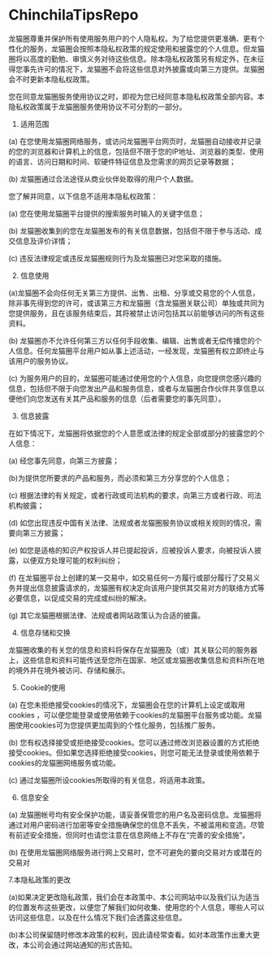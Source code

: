 # ChinchilaTipsRepo
龙猫圈尊重并保护所有使用服务用户的个人隐私权。为了给您提供更准确、更有个性化的服务，龙猫圈会按照本隐私权政策的规定使用和披露您的个人信息。但龙猫圈将以高度的勤勉、审慎义务对待这些信息。除本隐私权政策另有规定外，在未征得您事先许可的情况下，龙猫圈不会将这些信息对外披露或向第三方提供。龙猫圈会不时更新本隐私权政策。

您在同意龙猫圈服务使用协议之时，即视为您已经同意本隐私权政策全部内容。本隐私权政策属于龙猫圈服务使用协议不可分割的一部分。

1. 适用范围

(a) 在您使用龙猫圈网络服务，或访问龙猫圈平台网页时，龙猫圈自动接收并记录的您的浏览器和计算机上的信息，包括但不限于您的IP地址、浏览器的类型、使用的语言、访问日期和时间、软硬件特征信息及您需求的网页记录等数据；

(b) 龙猫圈通过合法途径从商业伙伴处取得的用户个人数据。

您了解并同意，以下信息不适用本隐私权政策：

(a) 您在使用龙猫圈平台提供的搜索服务时输入的关键字信息；

(b) 龙猫圈收集到的您在龙猫圈发布的有关信息数据，包括但不限于参与活动、成交信息及评价详情；

(c) 违反法律规定或违反龙猫圈规则行为及龙猫圈已对您采取的措施。

2. 信息使用

(a)龙猫圈不会向任何无关第三方提供、出售、出租、分享或交易您的个人信息，除非事先得到您的许可，或该第三方和龙猫圈（含龙猫圈关联公司）单独或共同为您提供服务，且在该服务结束后，其将被禁止访问包括其以前能够访问的所有这些资料。

(b) 龙猫圈亦不允许任何第三方以任何手段收集、编辑、出售或者无偿传播您的个人信息。任何龙猫圈平台用户如从事上述活动，一经发现，龙猫圈有权立即终止与该用户的服务协议。

(c) 为服务用户的目的，龙猫圈可能通过使用您的个人信息，向您提供您感兴趣的信息，包括但不限于向您发出产品和服务信息，或者与龙猫圈合作伙伴共享信息以便他们向您发送有关其产品和服务的信息（后者需要您的事先同意）。

3. 信息披露

在如下情况下，龙猫圈将依据您的个人意愿或法律的规定全部或部分的披露您的个人信息：

(a) 经您事先同意，向第三方披露；

(b)为提供您所要求的产品和服务，而必须和第三方分享您的个人信息；

(c) 根据法律的有关规定，或者行政或司法机构的要求，向第三方或者行政、司法机构披露；

(d) 如您出现违反中国有关法律、法规或者龙猫圈服务协议或相关规则的情况，需要向第三方披露；

(e) 如您是适格的知识产权投诉人并已提起投诉，应被投诉人要求，向被投诉人披露，以便双方处理可能的权利纠纷；

(f) 在龙猫圈平台上创建的某一交易中，如交易任何一方履行或部分履行了交易义务并提出信息披露请求的，龙猫圈有权决定向该用户提供其交易对方的联络方式等必要信息，以促成交易的完成或纠纷的解决。

(g) 其它龙猫圈根据法律、法规或者网站政策认为合适的披露。

4. 信息存储和交换

龙猫圈收集的有关您的信息和资料将保存在龙猫圈及（或）其关联公司的服务器上，这些信息和资料可能传送至您所在国家、地区或龙猫圈收集信息和资料所在地的境外并在境外被访问、存储和展示。

5. Cookie的使用

(a) 在您未拒绝接受cookies的情况下，龙猫圈会在您的计算机上设定或取用cookies ，可以便您能登录或使用依赖于cookies的龙猫圈平台服务或功能。龙猫圈使用cookies可为您提供更加周到的个性化服务，包括推广服务。

(b) 您有权选择接受或拒绝接受cookies。您可以通过修改浏览器设置的方式拒绝接受cookies。但如果您选择拒绝接受cookies，则您可能无法登录或使用依赖于cookies的龙猫圈网络服务或功能。

(c) 通过龙猫圈所设cookies所取得的有关信息，将适用本政策。

6. 信息安全

(a) 龙猫圈帐号均有安全保护功能，请妥善保管您的用户名及密码信息。龙猫圈将通过对用户密码进行加密等安全措施确保您的信息不丢失，不被滥用和变造。尽管有前述安全措施，但同时也请您注意在信息网络上不存在“完善的安全措施”。

(b) 在使用龙猫圈网络服务进行网上交易时，您不可避免的要向交易对方或潜在的交易对

7.本隐私政策的更改

(a)如果决定更改隐私政策，我们会在本政策中、本公司网站中以及我们认为适当的位置发布这些更改，以便您了解我们如何收集、使用您的个人信息，哪些人可以访问这些信息，以及在什么情况下我们会透露这些信息。

(b)本公司保留随时修改本政策的权利，因此请经常查看。如对本政策作出重大更改，本公司会通过网站通知的形式告知。

